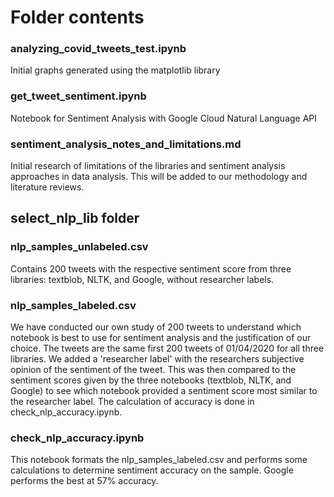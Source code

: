 # Folder contents
### analyzing_covid_tweets_test.ipynb
Initial graphs generated using the matplotlib library

### get_tweet_sentiment.ipynb
Notebook for Sentiment Analysis with Google Cloud Natural Language API

### sentiment_analysis_notes_and_limitations.md
Initial research of limitations of the libraries and sentiment analysis approaches in data analysis. This will be added to our methodology and literature reviews.

## select_nlp_lib folder

### nlp_samples_unlabeled.csv
Contains 200 tweets with the respective sentiment score from three libraries: textblob, NLTK, and Google, without researcher labels.

### nlp_samples_labeled.csv
We have conducted our own study of 200 tweets to understand which notebook is best to use for sentiment analysis and the justification of our choice. The tweets are the same first 200 tweets of 01/04/2020 for all three libraries. We added a 'researcher label' with the researchers subjective opinion of the sentiment of the tweet. This was then compared to the sentiment scores given by the three notebooks (textblob, NLTK, and Google) to see which notebook provided a sentiment score most similar to the researcher label. The calculation of accuracy is done in check_nlp_accuracy.ipynb.

### check_nlp_accuracy.ipynb
This notebook formats the nlp_samples_labeled.csv and performs some calculations to determine sentiment accuracy on the sample. Google performs the best at 57% accuracy.
